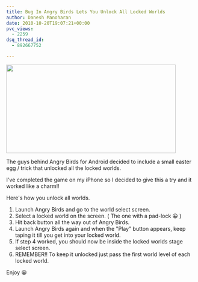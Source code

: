 ```yaml
---
title: Bug In Angry Birds Lets You Unlock All Locked Worlds
author: Danesh Manoharan
date: 2010-10-20T19:07:21+00:00
pvc_views:
  - 2259
dsq_thread_id:
  - 892667752

---
```

<img loading="lazy" class="alignnone size-full wp-image-2212" title="angrybirds-450x235" src="/wp-content/uploads/2010/10/angrybirds-450x2351.jpg" alt="" width="450" height="235" />

The guys behind Angry Birds for Android decided to include a small easter egg / trick that unlocked all the locked worlds.

I've completed the game on my iPhone so I decided to give this a try and it worked like a charm!!

Here's how you unlock all worlds.<!--more-->

1. Launch Angry Birds and go to the world select screen.  
2. Select a locked world on the screen. ( The one with a pad-lock 😀 )  
3. Hit back button all the way out of Angry Birds.  
4. Launch Angry Birds again and when the "Play" button appears, keep taping it till you get into your locked world.  
5. If step 4 worked, you should now be inside the locked worlds stage select screen.  
6. REMEMBER!! To keep it unlocked just pass the first world level of each locked world.

Enjoy 😀
